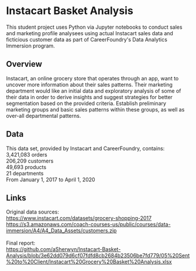 # Instacart Basket Analysis
This student project uses Python via Jupyter notebooks to conduct sales and marketing profile analysees using actual Instacart sales data and ficticious customer data as part of CareerFoundry's Data Analytics Immersion program.
## Overview
Instacart, an online grocery store that operates through an app, want to uncover more information about their sales patterns. Their marketing department would like an initial data and exploratory analysis of some of their data in order to derive insights and suggest strategies for better segmentation based on the provided criteria. Establish preliminary marketing groups and basic sales patterns within these groups, as well as over-all departmental patterns.
## Data
This data set, provided by Instacart and CareerFoundry, contains:
</br>3,421,083 orders
</br>206,209 customers
</br>49,693 products
</br>21 departments
</br> From January 1, 2017 to April 1, 2020
## Links
Original data sources:
</br>https://www.instacart.com/datasets/grocery-shopping-2017
</br>https://s3.amazonaws.com/coach-courses-us/public/courses/data-immersion/A4/A4_Data_Assets/customers.zip
</br>
</br>
Final report:
</br>https://github.com/aSherwyn/Instacart-Basket-Analysis/blob/3e62dd079d6cf07fdfd8cb2684b23506be7fd779/05%20Sent%20to%20Client/Instacart%20Grocery%20Basket%20Analysis.xlsx
